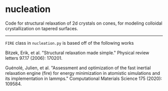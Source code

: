# nucleation
Code for structural relaxation of 2d crystals on cones, for modeling colloidal crystallization on tapered surfaces. 

---

`FIRE` class in `nucleation.py` is based off of the following works

Bitzek, Erik, et al. "Structural relaxation made simple." Physical review letters 97.17 (2006): 170201.

Guénolé, Julien, et al. "Assessment and optimization of the fast inertial relaxation engine (fire) for energy minimization in atomistic simulations and its implementation in lammps." Computational Materials Science 175 (2020): 109584.
